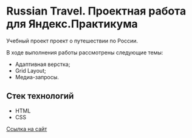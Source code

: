 # Russian Travel. Проектная работа для Яндекс.Практикума

Учебный проект проект о путешествии по России.

В ходе выполнения работы рассмотрены следующие темы:

* Адаптивная верстка;
* Grid Layout;
* Медиа-запросы.

## Стек технологий

* HTML
* CSS

[Ссылка на сайт](https://hikjik.github.io/russian-travel/)
